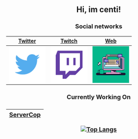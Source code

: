 <h2 align="center">Hi, im centi!</h2>

</hr>

<h3 align="center">Social networks</h3>

<div align="center">

| <a href="https://twitter.com/centiFN" target="_blank">**Twitter**</a> | <a href="https://twitch.tv/centit" target="_blank">**Twitch** | <a href="https://centi.is-a.dev" target="_blank">**Web**</a> | 
| :---: | :---: | :---: | 
| <img align='center' src='https://raw.githubusercontent.com/Carpodi/carpodi/main/images/Twitter.png' height='100px'> | <img align='center' src='https://raw.githubusercontent.com/Carpodi/carpodi/main/images/Twitch.png' height='100px'> | <img align='center' src='https://raw.githubusercontent.com/Carpodi/carpodi/main/images/website.png' height='100px'>                                    
</div>
 <div align="center">
 <h3 align="center">Currently Working On<h3>

<div align="center">

  | <a href="nothing.com" target="_blank">**ServerCop**</a> | 
:---: |  


[![Top Langs](https://github-readme-stats.vercel.app/api/top-langs/?username=Carpodi&theme=dark)](https://github.com/carpodi)
